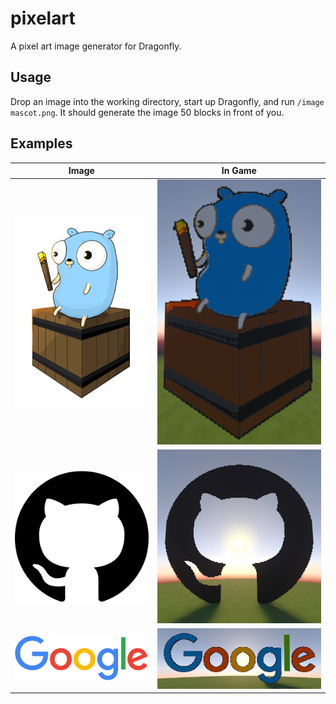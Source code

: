# pixelart
A pixel art image generator for Dragonfly.

## Usage
Drop an image into the working directory, start up Dragonfly, and run `/image mascot.png`.
It should generate the image 50 blocks in front of you.

## Examples

|                 Image                  |                  In Game                   |
|:--------------------------------------:|:------------------------------------------:|
|           ![](./mascot.png)            |      ![](images/minecraft_mascot.png)      |
|        ![](images/github.png)        |      ![](images/minecraft_github.png)      |
|        ![](./images/google.png)        |      ![](images/minecraft_google.png)      |